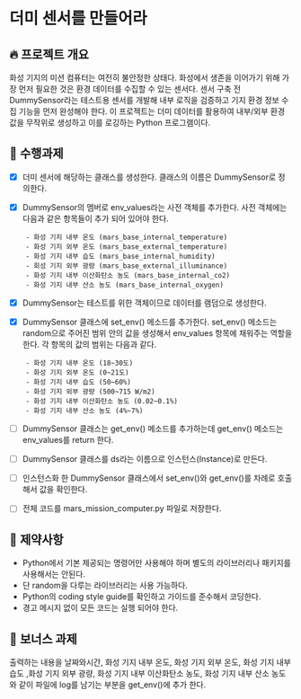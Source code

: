 # 더미 센서를 만들어라

## 🔥 프로젝트 개요
화성 기지의 미션 컴퓨터는 여전히 불안정한 상태다. 화성에서 생존을 이어가기 위해 가장 먼저 필요한 것은 환경 데이터를 수집할 수 있는 센서다.
센서 구축 전 DummySensor라는 테스트용 센서를 개발해 내부 로직을 검증하고 기지 환경 정보 수집 기능을 먼저 완성해야 한다.
이 프로젝트는 더미 데이터를 활용하여 내부/외부 환경 값을 무작위로 생성하고 이를 로깅하는 Python 프로그램이다.

## 🧰 수행과제 
- [x] 더미 센서에 해당하는 클래스를 생성한다. 클래스의 이름은 DummySensor로 정의한다. 

- [x] DummySensor의 멤버로 env_values라는 사전 객체를 추가한다. 사전 객체에는 다음과 같은 항목들이 추가 되어 있어야 한다. 
```
    - 화성 기지 내부 온도 (mars_base_internal_temperature)
    - 화성 기지 외부 온도 (mars_base_external_temperature)
    - 화성 기지 내부 습도 (mars_base_internal_humidity)
    - 회성 기지 외부 광량 (mars_base_external_illuminance)
    - 화성 기지 내부 이산화탄소 농도 (mars_base_internal_co2)
    - 화성 기지 내부 산소 농도 (mars_base_internal_oxygen)
```
- [x] DummySensor는 테스트를 위한 객체이므로 데이터를 램덤으로 생성한다. 

- [x] DummySensor 클래스에 set_env() 메소드를 추가한다. set_env() 메소드는 random으로 주어진 범위 안의 값을 생성해서 env_values 항목에 채워주는 역할을 한다. 각 항목의 값의 범위는 다음과 같다. 
```
    - 화성 기지 내부 온도 (18~30도)
    - 화성 기지 외부 온도 (0~21도)
    - 화성 기지 내부 습도 (50~60%)
    - 화성 기지 외부 광량 (500~715 W/m2)    
    - 화성 기지 내부 이산화탄소 농도 (0.02~0.1%)
    - 화성 기지 내부 산소 농도 (4%~7%)
```
- [ ] DummySensor 클래스는 get_env() 메소드를 추가하는데 get_env() 메소드는 env_values를 return 한다. 

- [ ] DummySensor 클래스를 ds라는 이름으로 인스턴스(Instance)로 만든다. 

- [ ] 인스턴스화 한 DummySensor 클래스에서 set_env()와 get_env()를 차례로 호출해서 값을 확인한다. 

- [ ] 전체 코드를 mars_mission_computer.py 파일로 저장한다. 

## 🚫 제약사항
- Python에서 기본 제공되는 명령어만 사용해야 하며 별도의 라이브러리나 패키지를 사용해서는 안된다. 
- 단 random을 다루는 라이브러리는 사용 가능하다. 
- Python의 coding style guide를 확인하고 가이드를 준수해서 코딩한다. 
- 경고 메시지 없이 모든 코드는 실행 되어야 한다. 

## 🔔 보너스 과제
출력하는 내용을 날짜와시간,  화성 기지 내부 온도, 화성 기지 외부 온도, 화성 기지 내부 습도 ,화성 기지 외부 광량, 화성 기지 내부 이산화탄소 농도, 화성 기지 내부 산소 농도 와 같이 파일에 log를 남기는 부분을 get_env()에 추가 한다. 
